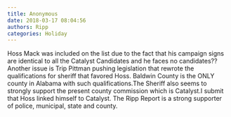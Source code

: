 ```yaml
---
title: Anonymous
date: 2018-03-17 08:04:56
authors: Ripp
categories: Holiday
---
```


 Hoss Mack was included on the list due to the fact that his campaign signs are identical to all the Catalyst Candidates and he faces no candidates?? Another issue is Trip Pittman pushing legislation that rewrote the qualifications for sheriff that favored Hoss. Baldwin County is the ONLY county in Alabama with such qualifications.The Sheriff also seems to strongly support the present county commission which is Catalyst.I submit that Hoss linked himself to Catalyst. The Ripp Report is a strong supporter of police, municipal, state and county.